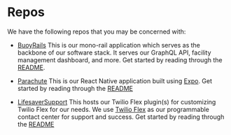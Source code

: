 # Repos

We have the following repos that you may be concerned with:

* [BuoyRails](https://github.com/BuoySoftware/BuoyRails)
  This is our mono-rail application which serves as the backbone of our
  software stack. It serves our GraphQL API, facility management dashboard, and
  more. Get started by reading through the [README](https://github.com/BuoySoftware/BuoyRails/blob/master/README.md).

* [Parachute](https://github.com/BuoySoftware/Parachute)
  This is our React Native application built using [Expo](https://expo.io). Get
  started by reading through the [README](https://github.com/BuoySoftware/Parachute/blob/master/README.md)

* [LifesaverSupport](https://github.com/lsvr-software/LifesaverSupport)
  This hosts our Twilio Flex plugin(s) for customizing Twilio Flex for our
  needs. We use [Twilio Flex](https://www.twilio.com/flex) as our programmable
  contact center for support and success. Get started by reading through the
  [README](https://github.com/lsvr-software/LifesaverSupport)

